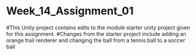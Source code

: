 # Week_14_Assignment_01

#This Unity project contains edits to the module starter unity project given for this assignment.
#Changes from the starter project include adding an orange trail renderer and changing the ball from a tennis ball to a soccer ball
